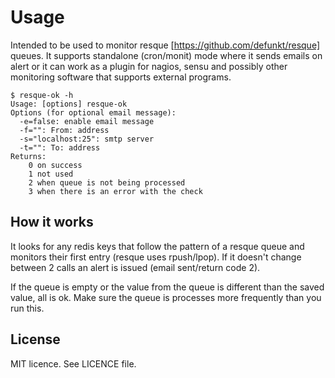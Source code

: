 # Usage

Intended to be used to monitor resque [https://github.com/defunkt/resque]
queues. It supports standalone (cron/monit) mode where it sends emails on alert
or it can work as a plugin for nagios, sensu and possibly other monitoring
software that supports external programs.

    $ resque-ok -h
    Usage: [options] resque-ok
    Options (for optional email message):
      -e=false: enable email message
      -f="": From: address
      -s="localhost:25": smtp server
      -t="": To: address
    Returns:
        0 on success
        1 not used
        2 when queue is not being processed
        3 when there is an error with the check

## How it works

It looks for any redis keys that follow the pattern of a resque queue and
monitors their first entry (resque uses rpush/lpop). If it doesn't change
between 2 calls an alert is issued (email sent/return code 2).

If the queue is empty or the value from the queue is different than the saved
value, all is ok. Make sure the queue is processes more frequently than you run
this.

## License

MIT licence. See LICENCE file.

